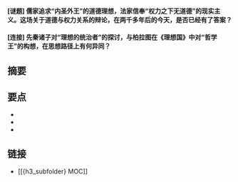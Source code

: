 #### [谜题] 儒家追求“内圣外王”的道德理想，法家信奉“权力之下无道德”的现实主义。这场关于道德与权力关系的辩论，在两千多年后的今天，是否已经有了答案？


#### [连接] 先秦诸子对“理想的统治者”的探讨，与柏拉图在《理想国》中对“哲学王”的构想，在思想路径上有何异同？


## 摘要


## 要点

- 
- 
- 

## 链接

- [[{h3_subfolder} MOC]]
